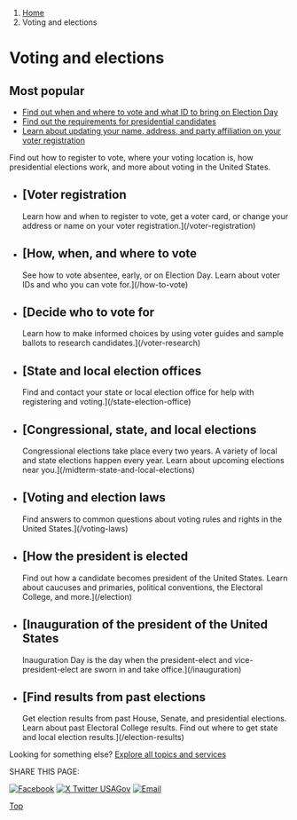 1. [Home](/)
2. Voting and elections

Voting and elections
====================

Most popular
------------

* [Find out when and where to vote and what ID to bring on Election Day](/election-day)
* [Find out the requirements for presidential candidates](/requirements-for-presidential-candidates)
* [Learn about updating your name, address, and party affiliation on your voter registration](/change-voter-registration)

Find out how to register to vote, where your voting location is, how presidential elections work, and more about voting in the United States.

* [Voter registration
  ------------------

  Learn how and when to register to vote, get a voter card, or change your address or name on your voter registration.](/voter-registration)
* [How, when, and where to vote
  ----------------------------

  See how to vote absentee, early, or on Election Day. Learn about voter IDs and who you can vote for.](/how-to-vote)
* [Decide who to vote for
  ----------------------

  Learn how to make informed choices by using voter guides and sample ballots to research candidates.](/voter-research)
* [State and local election offices
  --------------------------------

  Find and contact your state or local election office for help with registering and voting.](/state-election-office)
* [Congressional, state, and local elections
  -----------------------------------------

  Congressional elections take place every two years. A variety of local and state elections happen every year. Learn about upcoming elections near you.](/midterm-state-and-local-elections)
* [Voting and election laws
  ------------------------

  Find answers to common questions about voting rules and rights in the United States.](/voting-laws)
* [How the president is elected
  ----------------------------

  Find out how a candidate becomes president of the United States. Learn about caucuses and primaries, political conventions, the Electoral College, and more.](/election)
* [Inauguration of the president of the United States
  --------------------------------------------------

  Inauguration Day is the day when the president-elect and vice-president-elect are sworn in and take office.](/inauguration)
* [Find results from past elections
  --------------------------------

  Get election results from past House, Senate, and presidential elections. Learn about past Electoral College results. Find out where to get state and local election results.](/election-results)

Looking for something else?
[Explore all topics and services](/#all-topics-header)

SHARE THIS PAGE:

[![Facebook](/themes/custom/usagov/images/social-media-icons/Facebook_Icon.svg)](https://www.facebook.com/sharer/sharer.php?u=https://www.usa.gov/voting-and-elections&v=3)
[![X Twitter USAGov](/themes/custom/usagov/images/social-media-icons/X_Twitter_Icon.svg?version=2)](https://twitter.com/intent/tweet?source=webclient&text=https://www.usa.gov/voting-and-elections)
[![Email](/themes/custom/usagov/images/social-media-icons/Email_Icon.svg?version=2)](mailto:?subject=https://www.usa.gov/voting-and-elections)

[Top](#main-content)